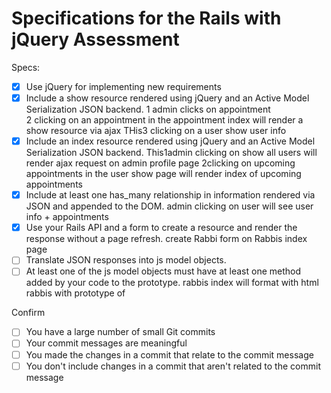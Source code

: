 # Specifications for the Rails with jQuery Assessment

Specs:
- [x] Use jQuery for implementing new requirements
- [x] Include a show resource rendered using jQuery and an Active Model Serialization JSON backend.
    1 admin clicks on appointment  
    2 clicking on an appointment in the appointment index will render a show resource via ajax
    THis3 clicking on a user show user info
- [x] Include an index resource rendered using jQuery and an Active Model Serialization JSON backend.
    This1admin clicking on show all users will render ajax request on admin profile page
    2clicking on upcoming appointments in the user show page will render index of upcoming appointments
- [x] Include at least one has_many relationship in information rendered via JSON and appended to the DOM.
admin clicking on user will see user info +  appointments
- [x] Use your Rails API and a form to create a resource and render the response without a page refresh.
create Rabbi form on Rabbis index page
- [ ] Translate JSON responses into js model objects.
- [ ] At least one of the js model objects must have at least one method added by your code to the prototype.
rabbis index will format with html rabbis with prototype of

Confirm
- [ ] You have a large number of small Git commits
- [ ] Your commit messages are meaningful
- [ ] You made the changes in a commit that relate to the commit message
- [ ] You don't include changes in a commit that aren't related to the commit message
